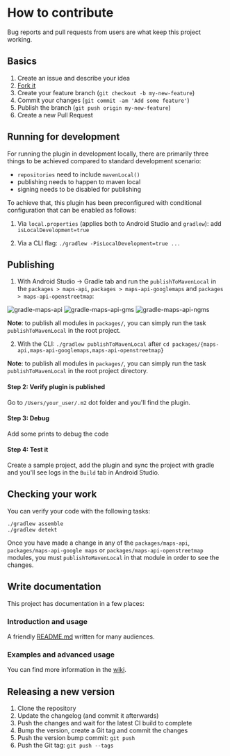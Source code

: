 # How to contribute

Bug reports and pull requests from users are what keep this project working.

## Basics

1. Create an issue and describe your idea
2. [Fork it](https://github.com/openmobilehub/omh-maps/fork)
3. Create your feature branch (`git checkout -b my-new-feature`)
4. Commit your changes (`git commit -am 'Add some feature'`)
5. Publish the branch (`git push origin my-new-feature`)
6. Create a new Pull Request

## Running for development

For running the plugin in development locally, there are primarily three things to be achieved compared to standard development scenario:

- `repositories` need to include `mavenLocal()`
- publishing needs to happen to maven local
- signing needs to be disabled for publishing

To achieve that, this plugin has been preconfigured with conditional configuration that can be enabled as follows:

1. Via `local.properties` (applies both to Android Studio and `gradlew`): add `isLocalDevelopment=true`

2. Via a CLI flag: `./gradlew -PisLocalDevelopment=true ...`

## Publishing

1. With Android Studio -> Gradle tab and run the `publishToMavenLocal` in the `packages > maps-api`, `packages > maps-api-googlemaps` and `packages > maps-api-openstreetmap`:

![gradle-maps-api](https://github.com/openmobilehub/omh-maps/assets/124717244/7a8aeb52-fcf2-4c8c-a0e8-e249e69b3fea)
![gradle-maps-api-gms](https://github.com/openmobilehub/omh-maps/assets/124717244/e5a370d9-1429-4234-a884-b39a23c6dadb)
![gradle-maps-api-ngms](https://github.com/openmobilehub/omh-maps/assets/124717244/2cc52110-8faa-47e3-9298-a6cec846a348)

**Note**: to publish all modules in `packages/`, you can simply run the task `publishToMavenLocal` in the root project.

2. With the CLI: `./gradlew publishToMavenLocal` after `cd packages/{maps-api,maps-api-googlemaps,maps-api-openstreetmap}`

**Note**: to publish all modules in `packages/`, you can simply run the task `publishToMavenLocal` in the root project directory.

#### Step 2: Verify plugin is published

Go to `/Users/your_user/.m2` dot folder and you'll find the plugin.

#### Step 3: Debug

Add some prints to debug the code

#### Step 4: Test it

Create a sample project, add the plugin and sync the project with gradle and you'll see logs in the `Build` tab in Android Studio.

## Checking your work

You can verify your code with the following tasks:

```
./gradlew assemble
./gradlew detekt
```

Once you have made a change in any of the `packages/maps-api`, `packages/maps-api-google maps` or `packages/maps-api-openstreetmap` modules, you must `publishToMavenLocal` in that module in order to see the changes.

## Write documentation

This project has documentation in a few places:

### Introduction and usage

A friendly [README.md](https://github.com/openmobilehub/omh-maps/blob/refactor/documentation/README.md) written for many audiences.

### Examples and advanced usage

You can find more information in the [wiki](https://github.com/openmobilehub/omh-maps/wiki).

## Releasing a new version

1. Clone the repository
2. Update the changelog (and commit it afterwards)
3. Push the changes and wait for the latest CI build to complete
4. Bump the version, create a Git tag and commit the changes
5. Push the version bump commit: `git push`
6. Push the Git tag: `git push --tags`
